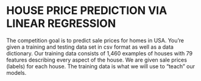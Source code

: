 # HOUSE PRICE PREDICTION VIA LINEAR REGRESSION
 The competition goal is to predict sale prices for homes in USA. You’re given a training and testing data set in csv format as well as a data dictionary. Our training data consists of 1,460 examples of houses with 79 features describing every aspect of the house. We are given sale prices (labels) for each house. The training data is what we will use to “teach” our models.
